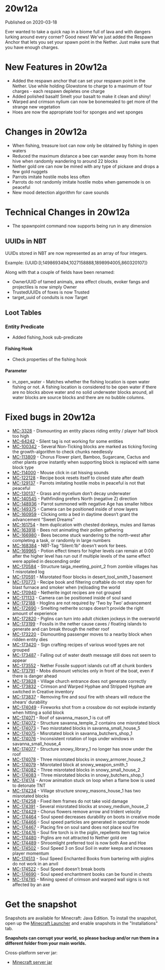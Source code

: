 # 20w12a
Published on 2020-03-18

Ever wanted to take a quick nap in a biome full of lava and with dangers
lurking around every corner? Good news! We've just added the Respawn Anchor
that lets you set your spawn point in the Nether. Just make sure that you have
enough charges.

# New Features in 20w12a  

  * Added the respawn anchor that can set your respawn point in the Nether. Use while holding Glowstone to charge to a maximum of four charges - each respawn depletes one charge
  * Added polished basalt! Smelt your basalt to make it clean and shiny!
  * Warped and crimson nylium can now be bonemealed to get more of the strange new vegetation
  * Hoes are now the appropriate tool for sponges and wet sponges

# Changes in 20w12a  

  * When fishing, treasure loot can now only be obtained by fishing in open waters
  * Reduced the maximum distance a bee can wander away from its home hive when randomly wandering to around 22 blocks
  * Nether gold ore can now be mined with any type of pickaxe and drops a few gold nuggets
  * Parrots imitate hostile mobs less often
  * Parrots do not randomly imitate hostile mobs when gamemode is on peaceful
  * New mood detection algorithm for cave sounds

# Technical Changes in 20w12a

  * The spawnpoint command now supports being run in any dimension

## UUIDs in NBT

UUIDs stored in NBT are now represented as an array of four integers.

Example: {UUID:[I;1498693494,1027158888,1898994005,860320107]}

Along with that a couple of fields have been renamed:

  * OwnerUUID of tamed animals, area effect clouds, evoker fangs and projectiles is now simply Owner
  * TrustedUUIDs of foxes is now Trusted
  * target_uuid of conduits is now Target

## Loot Tables

### Entity Predicate

  * Added fishing_hook sub-predicate

#### Fishing Hook

  * Check properties of the fishing hook

#### Parameter

  * in_open_water \- Matches whether the fishing location is open water fishing or not. A fishing location is considered to be open water if there are no blocks above water and no solid underwater blocks around, all water blocks are source blocks and there are no bubble columns.

# Fixed bugs in 20w12a

  * [MC-3328](https://bugs.mojang.com/browse/MC-3328) \- Dismounting an entity places riding entity / player half block too high
  * [MC-64242](https://bugs.mojang.com/browse/MC-64242) \- Silent tag is not working for some entities
  * [MC-100342](https://bugs.mojang.com/browse/MC-100342) \- Several Non-Ticking blocks are marked as ticking forcing the growth-algorithm to check chunks needlessly
  * [MC-113809](https://bugs.mojang.com/browse/MC-113809) \- Chorus Flower plant, Bamboo, Sugarcane, Cactus and other plants grow instantly when supporting block is replaced with same block type
  * [MC-114000](https://bugs.mojang.com/browse/MC-114000) \- Mouse click in cat hissing sounds
  * [MC-122128](https://bugs.mojang.com/browse/MC-122128) \- Recipe book resets itself to closed state after death
  * [MC-129137](https://bugs.mojang.com/browse/MC-129137) \- Parrots imitating hostile mobs in peaceful is not that peaceful
  * [MC-130137](https://bugs.mojang.com/browse/MC-130137) \- Grass and mycelium don’t decay underwater
  * [MC-140545](https://bugs.mojang.com/browse/MC-140545) \- Pathfinding prefers North (negative Z) direction
  * [MC-148936](https://bugs.mojang.com/browse/MC-148936) \- Parrot summoned with negative Age has smaller hitbox
  * [MC-149375](https://bugs.mojang.com/browse/MC-149375) \- Camera can be positioned inside of snow layers
  * [MC-160959](https://bugs.mojang.com/browse/MC-160959) \- Clicking onto a bed in daytime doesn’t grant the advancement “Sweet Dreams”
  * [MC-161754](https://bugs.mojang.com/browse/MC-161754) \- Item duplication with chested donkeys, mules and llamas
  * [MC-163918](https://bugs.mojang.com/browse/MC-163918) \- Bees not animating their pollen gathering
  * [MC-166980](https://bugs.mojang.com/browse/MC-166980) \- Bees become stuck wandering to the north-west after completing a task, or randomly in large numbers
  * [MC-168384](https://bugs.mojang.com/browse/MC-168384) \- NBT-Tag “Silent:1b” doesn’t work for bees.
  * [MC-169965](https://bugs.mojang.com/browse/MC-169965) \- Potion effect timers for higher levels can remain at 0:00 after the higher level has run out if multiple levels of the same effect were applied in descending order
  * [MC-170584](https://bugs.mojang.com/browse/MC-170584) \- Structure taiga_meeting_point_2 from zombie villages has 1 misrotated log
  * [MC-170591](https://bugs.mojang.com/browse/MC-170591) \- Misrotated floor blocks in desert_tool_smith_1 basement
  * [MC-170773](https://bugs.mojang.com/browse/MC-170773) \- Recipe book and filtering craftable do not stay open for blast furnace and smoker when (re)loading the world
  * [MC-170940](https://bugs.mojang.com/browse/MC-170940) \- Netherite ingot recipes are not grouped
  * [MC-171133](https://bugs.mojang.com/browse/MC-171133) \- Camera can be positioned inside of soul sand
  * [MC-172188](https://bugs.mojang.com/browse/MC-172188) \- Hoglins are not required by ‘Two by Two’ advancement
  * [MC-172690](https://bugs.mojang.com/browse/MC-172690) \- Smelting netherite scraps doesn’t provide the right amount of experience
  * [MC-172820](https://bugs.mojang.com/browse/MC-172820) \- Piglins can turn into adult chicken jockeys in the overworld
  * [MC-173199](https://bugs.mojang.com/browse/MC-173199) \- Fossils in the nether cause caves / floating islands to generate and can break through the nether roof
  * [MC-173220](https://bugs.mojang.com/browse/MC-173220) \- Dismounting passenger moves to a nearby block when ridden entity dies
  * [MC-173420](https://bugs.mojang.com/browse/MC-173420) \- Sign crafting recipes of various wood types are not grouped
  * [MC-173487](https://bugs.mojang.com/browse/MC-173487) \- Falling out of water death message still does not seem to appear
  * [MC-173552](https://bugs.mojang.com/browse/MC-173552) \- Nether Fossile support islands cut off at chunk borders
  * [MC-173791](https://bugs.mojang.com/browse/MC-173791) \- Mobs dismount vehicles only in front of the boat, even if there is danger ahead
  * [MC-173828](https://bugs.mojang.com/browse/MC-173828) \- Village church entrance does not generate correctly
  * [MC-173832](https://bugs.mojang.com/browse/MC-173832) \- Crimson and Warped Hyphae and Stripped Hyphae are switched in Creative inventory
  * [MC-173837](https://bugs.mojang.com/browse/MC-173837) \- Removing fire and soul fire with shears will reduce the shears’ durability
  * [MC-174049](https://bugs.mojang.com/browse/MC-174049) \- Fireworks shot from a crossbow do not explode instantly when hitting a solid block
  * [MC-174071](https://bugs.mojang.com/browse/MC-174071) \- Roof of savanna_mason_1 is cut off
  * [MC-174072](https://bugs.mojang.com/browse/MC-174072) \- Structure savanna_temple_2 contains one misrotated block
  * [MC-174073](https://bugs.mojang.com/browse/MC-174073) \- Two misrotated blocks in savanna_small_house_5
  * [MC-174075](https://bugs.mojang.com/browse/MC-174075) \- Misrotated block in savanna_butchers_shop_1
  * [MC-174076](https://bugs.mojang.com/browse/MC-174076) \- Inconsistent rotation of logs under windows in savanna_small_house_4
  * [MC-174077](https://bugs.mojang.com/browse/MC-174077) \- Structure snowy_library_1 no longer has snow under the roof
  * [MC-174078](https://bugs.mojang.com/browse/MC-174078) \- Three misrotated blocks in snowy_armorer_house_2
  * [MC-174079](https://bugs.mojang.com/browse/MC-174079) \- Misrotated block at snowy_weapon_smith_1
  * [MC-174082](https://bugs.mojang.com/browse/MC-174082) \- Three misrotated blocks in snowy_small_house_2
  * [MC-174083](https://bugs.mojang.com/browse/MC-174083) \- Three misrotated blocks in snowy_butchers_shop_1
  * [MC-174174](https://bugs.mojang.com/browse/MC-174174) \- Arrow animation stuck on loop when a flame bow is used to detonate TNT
  * [MC-174234](https://bugs.mojang.com/browse/MC-174234) \- Village structure snowy_masons_house_1 has two misrotated blocks
  * [MC-174258](https://bugs.mojang.com/browse/MC-174258) \- Fixed item frames do not take void damage
  * [MC-174391](https://bugs.mojang.com/browse/MC-174391) \- Several misrotated blocks at snowy_medium_house_2
  * [MC-174429](https://bugs.mojang.com/browse/MC-174429) \- Chorus flowers remove arrow and trident velocity
  * [MC-174464](https://bugs.mojang.com/browse/MC-174464) \- Soul speed decreases durability on boots in creative mode
  * [MC-174466](https://bugs.mojang.com/browse/MC-174466) \- Soul speed particles are generated in spectator mode
  * [MC-174467](https://bugs.mojang.com/browse/MC-174467) \- Placing fire on soul sand does not place soul fire
  * [MC-174476](https://bugs.mojang.com/browse/MC-174476) \- Soul fire torch is in the piglin_repellents item tag twice
  * [MC-174480](https://bugs.mojang.com/browse/MC-174480) \- Piglins are not attracted to Nether gold ore
  * [MC-174489](https://bugs.mojang.com/browse/MC-174489) \- Shroomlight preferred tool is now both Axe and Hoe
  * [MC-174502](https://bugs.mojang.com/browse/MC-174502) \- Soul Speed 3 on Soul Soil in water keeps and increases player momentum
  * [MC-174513](https://bugs.mojang.com/browse/MC-174513) \- Soul Speed Enchanted Books from bartering with piglins do not work in an anvil
  * [MC-174522](https://bugs.mojang.com/browse/MC-174522) \- Soul Speed doesn’t break boots
  * [MC-174690](https://bugs.mojang.com/browse/MC-174690) \- Soul speed enchantment books can be found in chests
  * [MC-174785](https://bugs.mojang.com/browse/MC-174785) \- Mining speed of crimson and warped wall signs is not affected by an axe

# Get the snapshot

Snapshots are available for Minecraft: Java Edition. To install the snapshot,
open up the [Minecraft Launcher](/download.html) and enable snapshots in the
"Installations" tab.

**Snapshots can corrupt your world, so please backup and/or run them in a
different folder from your main worlds.**

Cross-platform server jar:

  * [Minecraft server jar](https://launcher.mojang.com/v1/objects/3d9657a172415a163e25096942f5a4d110b984a0/server.jar)


